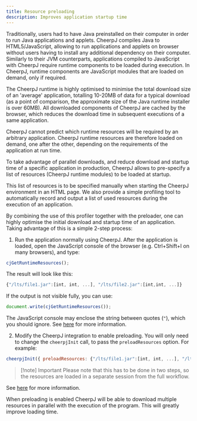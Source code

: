 ```yaml
---
title: Resource preloading
description: Improves application startup time
---
```


Traditionally, users had to have Java preinstalled on their computer in order to run Java applications and applets. CheerpJ compiles Java to HTML5/JavaScript, allowing to run applications and applets on browser without users having to install any additional dependency on their computer. Similarly to their JVM counterparts, applications compiled to JavaScript with CheerpJ require runtime components to be loaded during execution. In CheerpJ, runtime components are JavaScript modules that are loaded on demand, only if required.

The CheerpJ runtime is highly optimised to minimise the total download size of an 'average' application, totalling 10-20MB of data for a typical download (as a point of comparison, the approximate size of the Java runtime installer is over 60MB). All downloaded components of CheerpJ are cached by the browser, which reduces the download time in subsequent executions of a same application.

CheerpJ cannot predict which runtime resources will be required by an arbitrary application. CheerpJ runtime resources are therefore loaded on demand, one after the other, depending on the requirements of the application at run time.

To take advantage of parallel downloads, and reduce download and startup time of a specific application in production, CheerpJ allows to pre-specify a list of resources (CheerpJ runtime modules) to be loaded at startup.

This list of resources is to be specified manually when starting the CheerpJ environment in an HTML page. We also provide a simple profiling tool to automatically record and output a list of used resources during the execution of an application.

By combining the use of this profiler together with the preloader, one can highly optimise the initial download and startup time of an application. Taking advantage of this is a simple 2-step process:

1. Run the application normally using CheerpJ. After the application is loaded, open the JavaScript console of the browser (e.g. Ctrl+Shift+I on many browsers), and type:

```js
cjGetRuntimeResources();
```

The result will look like this:

```js
{"/lts/file1.jar":[int, int, ...], "/lts/file2.jar":[int,int, ...]}
```

If the output is not visible fully, you can use:

```js
document.write(cjGetRuntimeResources());
```

The JavaScript console may enclose the string between quotes (`"`), which you should ignore. See [here](/cheerpj3/reference/cjGetRuntimeResources) for more information.

2. Modify the CheerpJ integration to enable preloading. You will only need to change the `cheerpjInit` call, to pass the `preloadResources` option. For example:

```js
cheerpjInit({ preloadResources: {"/lts/file1.jar":[int, int, ...], "/lts/file2.jar":[int,int, ...]} });
```

> [!note] Important
> Please note that this has to be done in two steps, so the resources are loaded in a separate session from the full workflow.

See [here](/cheerpj3/reference/cheerpjInit#preloadresources) for more information.

When preloading is enabled CheerpJ will be able to download multiple resources in parallel with the execution of the program. This will greatly improve loading time.
